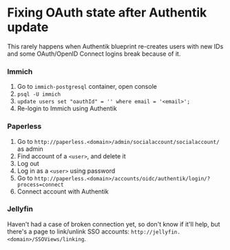 # Fixing OAuth state after Authentik update

This rarely happens when Authentik blueprint re-creates users with new IDs and some OAuth/OpenID Connect logins break because of it.

### Immich

1. Go to `immich-postgresql` container, open console
2. `psql -U immich`
3. `update users set "oauthId" = '' where email = '<email>';`
4. Re-login to Immich using Authentik

### Paperless

1. Go to `http://paperless.<domain>/admin/socialaccount/socialaccount/` as admin
2. Find account of a `<user>`, and delete it
3. Log out
4. Log in as a `<user>` using password
5. Go to `http://paperless.<domain>/accounts/oidc/authentik/login/?process=connect`
6. Connect account with Authentik

### Jellyfin

Haven't had a case of broken connection yet, so don't know if it'll help, but there's a page to link/unlink SSO accounts: `http://jellyfin.<domain>/SSOViews/linking`.
